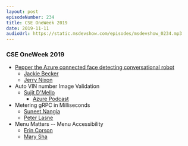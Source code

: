 ```yaml
---
layout: post
episodeNumber: 234
title: CSE OneWeek 2019
date: 2019-11-11
audioUrl: https://static.msdevshow.com/episodes/msdevshow_0234.mp3
--- 
```


### CSE OneWeek 2019

 - [Pepper the Azure connected face detecting conversational robot](https://msdv.sh/33OW0In)
   - [Jackie Becker ](https://twitter.com/chatbotjackie)
   - [Jerry Nixon](https://twitter.com/jerrynixon)
 - Auto VIN number Image Validation
   - [Sujit D'Mello](https://twitter.com/1smartguy)
     - [Azure Podcast](http://azpodcast.azurewebsites.net/)
 - Metering gRPC in Milliseconds
   - [Suneet Nangia](https://twitter.com/suneetnangia)
   - [Peter Lasne](https://www.linkedin.com/in/peter-lasne-99b42a/)
 - Menu Matters -- Menu Accessibility
   - [Erin Corson](https://www.linkedin.com/in/erin-corson-26585662/)
   - [Mary Sha](https://www.linkedin.com/in/mary-sha-22319998/)